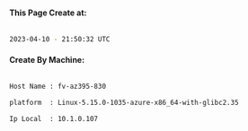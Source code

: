 
   
#### This Page Create at:

```bash

2023-04-10 - 21:50:32 UTC

```

#### Create By Machine:

```bash

Host Name : fv-az395-830

platform  : Linux-5.15.0-1035-azure-x86_64-with-glibc2.35

Ip Local  : 10.1.0.107

```

